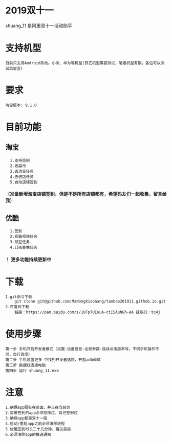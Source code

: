 # 2019双十一
 
shuang_11 是阿里双十一活动助手


# 支持机型
    目前只支持Android系统。小米、华为等机型(其它机型需要测试，笔者机型有限，各位可以测试后留言)

# 要求
    淘宝版本: 9.1.0
    
# 目前功能
  ## 淘宝
      1.支持签到
      2.收猫币
      3.去浏览任务
      4.去进店任务
      5.自动店铺签到
  #### （准备新增淘宝店铺签到，但是不是所有店铺都有，希望码友们一起收集，留言给我）
  ## 优酷
      1.签到
      2.观看视频任务
      3.领豆任务
      4.订阅春晚任务
   #### ！ 更多功能持续更新中

# 下载
    1.git命令下载
        git clone git@github.com:MaNongXiaoGang/taobao201911.github.io.git
    2.百度云下载
        链接：https://pan.baidu.com/s/1OTpTUIuuA-ctI5AuNGh-eA 提取码：tc4j 


# 使用步骤
    第一步 手机开启开发者模式（设置-设备信息-全部参数-连续点击版本号。不同手机操作不同，自行百度）
    第二步 手机设置更多 中找到开发者选项，开启adb调试
    第三步 数据线连接电脑
    第四步 运行 shuang_11.exe 

# 注意
    1.确保app图标在桌面，并且在当前页
    2.需要签到的app必须登陆过，自己签到过
    3.确保app都是双十一版
    4.启动/重启app之前必须清除进程
    5.优酷签到时长三十几分钟，建议最后
    6.必须清除app的推送通知


